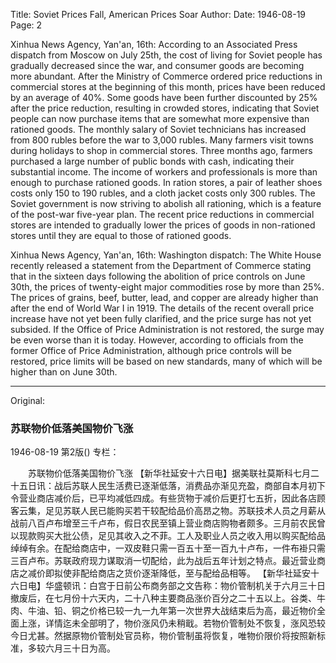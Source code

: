 Title: Soviet Prices Fall, American Prices Soar
Author:
Date: 1946-08-19
Page: 2

Xinhua News Agency, Yan'an, 16th: According to an Associated Press dispatch from Moscow on July 25th, the cost of living for Soviet people has gradually decreased since the war, and consumer goods are becoming more abundant. After the Ministry of Commerce ordered price reductions in commercial stores at the beginning of this month, prices have been reduced by an average of 40%. Some goods have been further discounted by 25% after the price reduction, resulting in crowded stores, indicating that Soviet people can now purchase items that are somewhat more expensive than rationed goods. The monthly salary of Soviet technicians has increased from 800 rubles before the war to 3,000 rubles. Many farmers visit towns during holidays to shop in commercial stores. Three months ago, farmers purchased a large number of public bonds with cash, indicating their substantial income. The income of workers and professionals is more than enough to purchase rationed goods. In ration stores, a pair of leather shoes costs only 150 to 190 rubles, and a cloth jacket costs only 300 rubles. The Soviet government is now striving to abolish all rationing, which is a feature of the post-war five-year plan. The recent price reductions in commercial stores are intended to gradually lower the prices of goods in non-rationed stores until they are equal to those of rationed goods.

Xinhua News Agency, Yan'an, 16th: Washington dispatch: The White House recently released a statement from the Department of Commerce stating that in the sixteen days following the abolition of price controls on June 30th, the prices of twenty-eight major commodities rose by more than 25%. The prices of grains, beef, butter, lead, and copper are already higher than after the end of World War I in 1919. The details of the recent overall price increase have not yet been fully clarified, and the price surge has not yet subsided. If the Office of Price Administration is not restored, the surge may be even worse than it is today. However, according to officials from the former Office of Price Administration, although price controls will be restored, price limits will be based on new standards, many of which will be higher than on June 30th.



<hr /> 

Original: 


### 苏联物价低落美国物价飞涨

1946-08-19
第2版()
专栏：

　　苏联物价低落美国物价飞涨
    【新华社延安十六日电】据美联社莫斯科七月二十五日讯：战后苏联人民生活费已逐渐低落，消费品亦渐见充盈，商部自本月初下令营业商店减价后，已平均减低四成。有些货物于减价后更打七五折，因此各店顾客云集，足见苏联人民已能购买若干较配给品价高昂之物。苏联技术人员之月薪从战前八百卢布增至三千卢布，假日农民至镇上营业商店购物者颇多。三月前农民曾以现款购买大批公债，足见其收入之不菲。工人及职业人员之收入用以购买配给品绰绰有余。在配给商店中，一双皮鞋只需一百五十至一百九十卢布，一件布褂只需三百卢布。苏联政府现力谋取消一切配给，此为战后五年计划之特点。最近营业商店之减价即拟使非配给商店之货价逐渐降低，至与配给品相等。
    【新华社延安十六日电】华盛顿讯：白宫于日前公布商务部之文告称：物价管制机关于六月三十日撤废后，在七月份十六天内，二十八种主要商品涨价百分之二十五以上。谷类、牛肉、牛油、铅、铜之价格已较一九一九年第一次世界大战结束后为高，最近物价全面上涨，详情迄未全部明了，物价涨风仍未稍戢。若物价管制处不恢复，涨风恐较今日尤甚。然据原物价管制处官员称，物价管制虽将恢复，唯物价限价将按照新标准，多较六月三十日为高。
